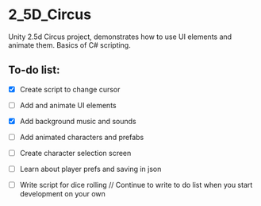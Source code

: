 # 2_5D_Circus
Unity 2.5d Circus project, demonstrates how to use UI elements and animate them. Basics of C# scripting.

## To-do list:
- [x] Create script to change cursor
- [ ] Add and animate UI elements 
- [x] Add background music and sounds
- [ ] Add animated characters and prefabs
- [ ] Create character selection screen
- [ ] Learn about player prefs and saving in json
- [ ] Write script for dice rolling
// Continue to write to do list when you start development on your own

